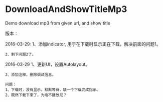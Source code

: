 # DownloadAndShowTitleMp3
Demo download mp3 from given url, and show title




版本：

2016-03-29:
	1、添加indicator, 用于在下载时显示正在下载。解决前面的问题1。

	2、剩下问题2了。

2016-03-29
	1、更新UI，设置Autolayout。
	
	2、添加注释，删除调试信息。

	问题：
	1、下载时，没有显示，默默等待，缺一个下载完成指示。
	2、既然下载下来了，为啥不播放尼？